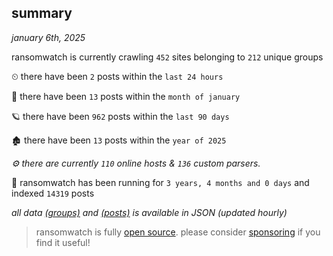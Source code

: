 
## summary
_january 6th, 2025_

ransomwatch is currently crawling `452` sites belonging to `212` unique groups

⏲ there have been `2` posts within the `last 24 hours`

🦈 there have been `13` posts within the `month of january`

🪐 there have been `962` posts within the `last 90 days`

🏚 there have been `13` posts within the `year of 2025`

_⚙️ there are currently `110` online hosts & `136` custom parsers._

🦕 ransomwatch has been running for `3 years, 4 months and 0 days` and indexed `14319` posts

_all data  [(groups)](http://ransomwhat.telemetry.ltd/groups) and [(posts)](http://ransomwhat.telemetry.ltd/posts) is available in JSON (updated hourly)_

> ransomwatch is fully [open source](https://github.com/joshhighet/ransomwatch#ransomwatch--). please consider [sponsoring](https://github.com/sponsors/joshhighet) if you find it useful!
